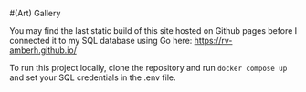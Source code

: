 #(Art) Gallery

You may find the last static build of this site hosted on Github pages before I connected it to my SQL database using Go here: https://rv-amberh.github.io/

To run this project locally, clone the repository and run `docker compose up` and set your SQL credentials in the .env file. 
